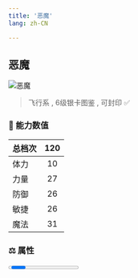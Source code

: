 ```yaml
---
title: '恶魔'
lang: zh-CN

---
```


<RouterBack />

## 恶魔

![恶魔](https://user-images.githubusercontent.com/78347270/115859867-a9abda00-a46b-11eb-8ba9-d84052c25df6.gif) 

> 飞行系 , 6级银卡图鉴<Card :type="1" /> , 可封印 ✅ 


### 💪 能力数值

| 总档次       | 120            |
| :----------- |:-------------:|
| 体力      | 10   <Stars :number="1" />  |
| 力量      | 27   <Stars :number="2.5" />  |
| 防御      | 26  <Stars :number="2.5" />  | 
| 敏捷      | 26  <Stars :number="2.5" />  | 
| 魔法      | 31  <Stars :number="3" />   | 


### ⚖️ 属性


<Progress earth :number="0" />

<Progress water :number="0" />

<Progress fire :number="1" />

<Progress wind :number="9" />

### ✨ 技能栏 <Strong>6个</Strong>

- 攻击
- 防御

### 👶 1级出现点

- 无



